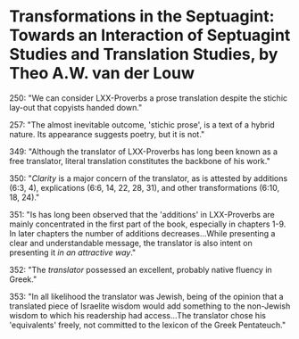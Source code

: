 # Transformations in the Septuagint: Towards an Interaction of Septuagint Studies and Translation Studies, by Theo A.W. van der Louw

250: "We can consider LXX-Proverbs a prose translation despite the stichic lay-out that copyists handed down."

257: "The almost inevitable outcome, 'stichic prose', is a text of a hybrid nature. Its appearance suggests poetry, but it is not."

349: "Although the translator of LXX-Proverbs has long been known as a free translator, literal translation constitutes the backbone of his work."

350: "_Clarity_ is a major concern of the translator, as is attested by additions (6:3, 4), explications (6:6, 14, 22, 28, 31), and other transformations (6:10, 18, 24)."

351: "Is has long been observed that the 'additions' in LXX-Proverbs are mainly concentrated in the first part of the book, especially in chapters 1-9. In later chapters the number of additions decreases...While presenting a clear and understandable message, the translator is also intent on presenting it _in an attractive way_."

352: "The _translator_ possessed an excellent, probably native fluency in Greek."

353: "In all likelihood the translator was Jewish, being of the opinion that a translated piece of Israelite wisdom would add something to the non-Jewish wisdom to which his readership had access...The translator chose his 'equivalents' freely, not committed to the lexicon of the Greek Pentateuch."
